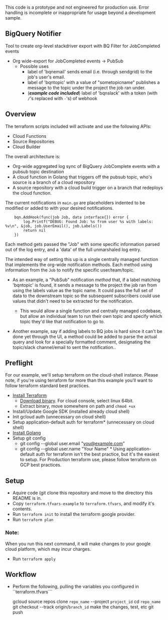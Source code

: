 This code is a prototype and not engineered for production use. 
Error handling is incomplete or inappropriate for usage beyond 
a development sample.


## BigQuery Notifier

Tool to create org-level stackdriver export with BQ Filter for JobCompleted events

* Org wide-export for JobCompleted events -> PubSub
	* Possible uses
		* label of 'bqnemail' sends email (i.e. through sendgrid) to the job's user's email.
		* label of 'bqntopic' with a value of "sometopicname" publishes a message to the topic under the project the job ran under.
		* (***example code included***) label of 'bqnslack' with a token (with ```/```'s replaced with ```-```'s) of webhook

## Overview

The terraform scripts included will activate and use the following APIs:
* Cloud Functions
* Source Repositories
* Cloud Builder
   
The overall architecture is:
* Org-wide aggregated log sync of BigQuery JobComplete events with a pubsub topic destination
* A cloud function in Golang that triggers off the pubsub topic, who's source is a branch of a cloud repository
* A source repository with a cloud build trigger on a branch that redeploys the cloud function.

The current notifications in ```main.go``` are placeholders indented to be modified or added to with your desired notifications.

    	bqn.AddHook(func(job Job, data interface{}) error {
    		log.Printf("DEBUG: Found Job: %s from user %s with labels: %v\n", &job, job.UserEmail(), job.Labels())
    		return nil
    	})

Each method gets passed the "Job" with some specific information parsed out of the log entry, and a 'data' of the full unmarshaled log entry.

The intended way of setting this up is a single centrally managed function that implements the org-wide notification methods. Each method using information from the ```Job``` to notify the specific user/team/topic.
* As an example, a "PubSub" notification *method* that, if a label matching 'bqntopic' is found, it sends a message to the project the job ran from using the labels value as the topic name. It could pass the full set of data to the downstream topic so the subsequent subscribers could use values that didn't need to be extracted for the notification.
    * This would allow a single function and centrally managed codebase, but allow an individual team to run their own topic and specify which topic they'd like that notification to go to.
    
* Another example, say if adding labels to BQ jobs is hard since it can't be done yet through the UI, a method could be added to parse the actual query and look for a specially formatted comment, designating the topic/slack channel/email to sent the notification..

## Preflight
For our example, we'll setup terraform on the cloud-shell instance.
Please note, if you're using terraform for more than this example you'll want to follow terraform standard best practices.
* [Install Terraform](https://learn.hashicorp.com/terraform/getting-started/install.html)
    * [Download binary](https://www.terraform.io/downloads.html). For cloud console, select linux 64bit.
    * Extract binary, move somewhere on path and ```chmod +ux```
* Install/Update Google SDK (installed already cloud shell)
* Init gcloud auth (unnecessary on cloud shell)
* Setup application-default auth for terraform* (unnecessary on cloud shell)
* [Install Golang](https://golang.org/doc/install)
* Setup git config
    * git config --global user.email "you@example.com"
    * git config --global user.name "Your Name"
\* Using application-default auth for terraform isn't the best practice, but it's the easiest to setup. For Production terraform use, please follow terraform on GCP best practices.

## Setup
* Aquire code (git clone this repository and move to the directory this README is in.
* Copy ```terraform.tfvars-example``` to ```terraform.tfvars```, and modify it's contents.
* Run ```terraform init``` to install the terraform google provider.
* Run ```terraform plan```

### Note:
When you run this next command, it will make changes to your google cloud platform, which may incur charges.

* Run ```terraform apply```

## Workflow

* Perform the following, pulling the variables you configured in ``terraform.tfvars```

    gcloud source repos clone ```repo_name``` --project ```project_id```
    cd ```repo_name```
    git checkout --track origin/```branch_id```
    make the changes, test, etc
    git push
